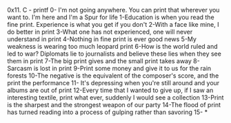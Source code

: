 0x11. C - printf
0- I'm not going anywhere. You can print that wherever you want to. I'm here and I'm a Spur for life
1-Education is when you read the fine print. Experience is what you get if you don't
2-With a face like mine, I do better in print
3-What one has not experienced, one will never understand in print
4-Nothing in fine print is ever good news
5-My weakness is wearing too much leopard print
6-How is the world ruled and led to war? Diplomats lie to journalists and believe these lies when they see them in print
7-The big print gives and the small print takes away
8-Sarcasm is lost in print
9-Print some money and give it to us for the rain forests
10-The negative is the equivalent of the composer's score, and the print the performance
11- It's depressing when you're still around and your albums are out of print
12-Every time that I wanted to give up, if I saw an interesting textile, print what ever, suddenly I would see a collection
13-Print is the sharpest and the strongest weapon of our party
14-The flood of print has turned reading into a process of gulping rather than savoring
15- *
